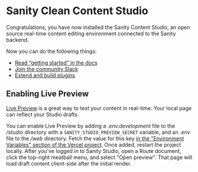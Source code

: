 # Sanity Clean Content Studio

Congratulations, you have now installed the Sanity Content Studio, an open source real-time content editing environment connected to the Sanity backend.

Now you can do the following things:

- [Read “getting started” in the docs](https://www.sanity.io/docs/introduction/getting-started?utm_source=readme)
- [Join the community Slack](https://slack.sanity.io/?utm_source=readme)
- [Extend and build plugins](https://www.sanity.io/docs/content-studio/extending?utm_source=readme)

## Enabling Live Preview

[Live Preview][0] is a great way to test your content in real-time. Your local page can reflect your Studio drafts.

You can enable Live Preview by adding a _.env.development_ file to the _/studio_ directory with a `SANITY_STUDIO_PREVIEW_SECRET` variable,
and an _.env_ file to the _/web_ directory. Fetch the value for this key [in the "Environment Variables" section of the Vercel project][1].
Once added, restart the project locally. After you've logged in to Sanity Studio, open a Route document, click the top-right meatball menu,
and select "Open preview". That page will load draft content client-side after the initial render.

[0]: https://www.sanity.io/guides/nextjs-live-preview
[1]: https://vercel.com/sanity-io/structured-content-2022-studio/settings/environment-variables
